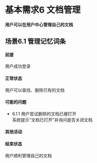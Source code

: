 # 基本需求6 文档管理
#### 用户可以在用户中心管理自己的文档
## 场景6.1 管理记忆词条
#### 前提
用户成功登录
#### 正常状态
用户可以查找、删除已有的文档
#### 可能的问题
- 6.1.1 用户尝试删除的文档已被打开<br>
  系统提示“文档已打开”并询问是否关闭文档
#### 其他活动
#### 结束状态
用户顺利管理自己的文档 
